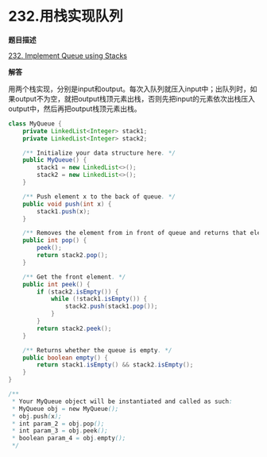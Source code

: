 # 232.用栈实现队列

**题目描述**

[232. Implement Queue using Stacks](https://leetcode.com/problems/implement-queue-using-stacks/)

**解答**

用两个栈实现，分别是input和output。每次入队列就压入input中；出队列时，如果output不为空，就把output栈顶元素出栈，否则先把input的元素依次出栈压入output中，然后再把output栈顶元素出栈。

```java
class MyQueue {
    private LinkedList<Integer> stack1;
    private LinkedList<Integer> stack2;

    /** Initialize your data structure here. */
    public MyQueue() {
        stack1 = new LinkedList<>();
        stack2 = new LinkedList<>();
    }

    /** Push element x to the back of queue. */
    public void push(int x) {
        stack1.push(x);
    }

    /** Removes the element from in front of queue and returns that element. */
    public int pop() {
        peek();
        return stack2.pop();
    }

    /** Get the front element. */
    public int peek() {
        if (stack2.isEmpty()) {
            while (!stack1.isEmpty()) {
                stack2.push(stack1.pop());
            }
        }
        return stack2.peek();
    }

    /** Returns whether the queue is empty. */
    public boolean empty() {
        return stack1.isEmpty() && stack2.isEmpty();
    }
}

/**
 * Your MyQueue object will be instantiated and called as such:
 * MyQueue obj = new MyQueue();
 * obj.push(x);
 * int param_2 = obj.pop();
 * int param_3 = obj.peek();
 * boolean param_4 = obj.empty();
 */
```